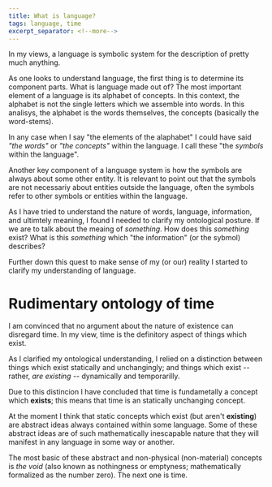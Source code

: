 ```yaml
---
title: What is language?
tags: language, time
excerpt_separator: <!--more-->
---
```


In my views, a language is symbolic system for the description of pretty much anything.

<!--more-->

As one looks to understand language, the first thing is to determine its component parts. What is language made out of?
The most important element of a language is its alphabet of concepts. In this context, the alphabet is not the single letters which we assemble into words. In this analisys, the alphabet is the words themselves, the concepts (basically the word-stems).

In any case when I say "the elements of the alaphabet" I could have said _"the words"_ or _"the concepts"_ within the language. I call these "the _symbols_ within the language".

Another key component of a language system is how the symbols are always about some other entity. It is relevant to point out that the symbols are not necessariy about entities outside the language, often the symbols refer to other symbols or entities within the language.


As I have tried to understand the nature of words, language, information, and ultimtely meaning, I found I needed to clarify my ontological posture. If we are to talk about the meaing of _something_. How does this _something_ exist? What is this _something_ which "the information" (or the sybmol) describes?

Further down this quest to make sense of my (or our) reality I started to clarify my understanding of language.  


# Rudimentary ontology of time

I am convinced that no argument about the nature of existence can disregard time. In my view, time is the definitory aspect of things which exist.

As I clarified my ontological understanding, I relied on a distinction between things which exist statically and unchangingly; and things which exist -- rather, _are existing_ -- dynamically and temporarilly.

Due to this distincion I have concluded that time is fundametally a concept which __exists__; this means that time is an statically unchanging concept.

At the moment I think that static concepts which exist (but aren't __existing__) are abstract ideas always contained within some language.
Some of these abstract ideas are of such mathematically inescapable nature that they will manifest in any language in some way or another.

The most basic of these abstract and non-physical (non-material) concepts is _the void_ (also known as nothingness or emptyness; mathematically formalized as the number zero). The next one is time.
